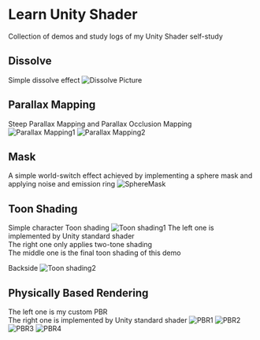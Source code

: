 # Learn Unity Shader
Collection of demos and study logs of my Unity Shader self-study  

## Dissolve
Simple dissolve effect
![Dissolve Picture](/Assets/Img/SimpleDissolve.png)

## Parallax Mapping
Steep Parallax Mapping and Parallax Occlusion Mapping
![Parallax Mapping1](/Assets/Img/parallaxMap1.png)
![Parallax Mapping2](/Assets/Img/parallaxMap2.png)

## Mask
A simple world-switch effect achieved by implementing a sphere mask and applying noise and emission ring
![SphereMask](/Assets/Img/Mask.gif)

## Toon Shading
Simple character Toon shading
![Toon shading1](/Assets/Img/toon2.png)
The left one is implemented by Unity standard shader  
The right one only applies two-tone shading  
The middle one is the final toon shading of this demo

Backside
![Toon shading2](/Assets/Img/toon1.png)

## Physically Based Rendering
The left one is my custom PBR  
The right one is implemented by Unity standard shader
![PBR1](/Assets/Img/pbr1.png)
![PBR2](/Assets/Img/pbr2.png)
![PBR3](/Assets/Img/pbr4.png)
![PBR4](/Assets/Img/pbr3.png)
